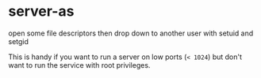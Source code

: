# server-as

open some file descriptors then drop down to another user
with setuid and setgid

This is handy if you want to run a server on low ports (`< 1024`) but don't want
to run the service with root privileges.

